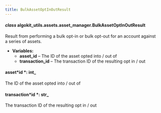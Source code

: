 ```yaml
---
title: BulkAssetOptInOutResult
---
```


#### _class_ algokit_utils.assets.asset_manager.BulkAssetOptInOutResult

Result from performing a bulk opt-in or bulk opt-out for an account against a series of assets.

- **Variables:**
  - **asset_id** – The ID of the asset opted into / out of
  - **transaction_id** – The transaction ID of the resulting opt in / out

#### asset*id *: int\_

The ID of the asset opted into / out of

#### transaction*id *: str\_

The transaction ID of the resulting opt in / out
